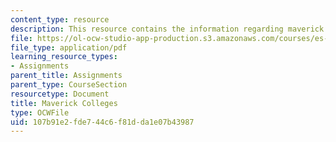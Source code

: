```yaml
---
content_type: resource
description: This resource contains the information regarding maverick colleges.
file: https://ol-ocw-studio-app-production.s3.amazonaws.com/courses/es-291-learning-seminar-experiments-in-education-spring-2003/107b91e2fde744c6f81dda1e07b43987_MITES_291S03_11.pdf
file_type: application/pdf
learning_resource_types:
- Assignments
parent_title: Assignments
parent_type: CourseSection
resourcetype: Document
title: Maverick Colleges
type: OCWFile
uid: 107b91e2-fde7-44c6-f81d-da1e07b43987
---
```

